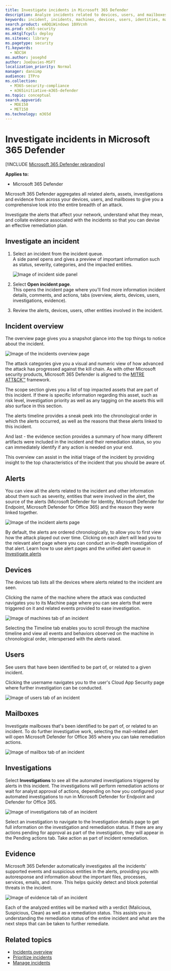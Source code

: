 ```yaml
---
title: Investigate incidents in Microsoft 365 Defender
description: Analyze incidents related to devices, users, and mailboxes.
keywords: incident, incidents, machines, devices, users, identities, mail, email, mailbox, investigation, graph, evidence
search.product: eADQiWindows 10XVcnh
ms.prod: m365-security
ms.mktglfcycl: deploy
ms.sitesec: library
ms.pagetype: security
f1.keywords: 
  - NOCSH
ms.author: josephd
author: JoeDavies-MSFT
localization_priority: Normal
manager: dansimp
audience: ITPro
ms.collection: 
  - M365-security-compliance
  - m365initiative-m365-defender
ms.topic: conceptual
search.appverid: 
  - MOE150
  - MET150
ms.technology: m365d
---
```


# Investigate incidents in Microsoft 365 Defender

[!INCLUDE [Microsoft 365 Defender rebranding](../includes/microsoft-defender.md)]


**Applies to:**

- Microsoft 365 Defender

Microsoft 365 Defender aggregates all related alerts, assets, investigations and evidence from across your devices, users, and mailboxes to give you a comprehensive look into the entire breadth of an attack.

Investigate the alerts that affect your network, understand what they mean, and collate evidence associated with the incidents so that you can devise an effective remediation plan.

## Investigate an incident

1. Select an incident from the incident queue. <BR> A side panel opens and gives a preview of important information such as status, severity, categories, and the impacted entities.

    ![Image of incident side panel](../../media/incident-side-panel.png)

2. Select **Open incident page**. <BR> This opens the incident page where you'll find more information incident details, comments, and actions, tabs (overview, alerts, devices, users, investigations, evidence).

3. Review the alerts, devices, users, other entities involved in the incident.

## Incident overview

The overview page gives you a snapshot glance into the top things to notice about the incident.

![Image of the incidents overview page](../../media/incidents-overview.png)

The attack categories give you a visual and numeric view of how advanced the attack has progressed against the kill chain. As with other Microsoft security products, Microsoft 365 Defender is aligned to the [MITRE ATT&CK&trade;](https://attack.mitre.org/) framework.

The scope section gives you a list of top impacted assets that are part of this incident. If there is specific information regarding this asset, such as risk level, investigation priority as well as any tagging on the assets this will also surface in this section.

The alerts timeline provides a sneak peek into the chronological order in which the alerts occurred, as well as the reasons that these alerts linked to this incident.

And last - the evidence section provides a summary of how many different artifacts were included in the incident and their remediation status, so you can immediately identify if any action is needed on your end.

This overview can assist in the initial triage of the incident by providing insight to the top characteristics of the incident that you should be aware of.

## Alerts

You can view all the alerts related to the incident and other information about them such as severity, entities that were involved in the alert, the source of the alerts (Microsoft Defender for Identity, Microsoft Defender for Endpoint, Microsoft Defender for Office 365) and the reason they were linked together.

![Image of the incident alerts page](../../media/incident-alerts.png)

By default, the alerts are ordered chronologically, to allow you to first view how the attack played out over time. Clicking on each alert will lead you to the relevant alert page where you can conduct an in-depth investigation of that alert. Learn how to use alert pages and the unified alert queue in [Investigate alerts](investigate-alerts.md)

## Devices

The devices tab lists all the devices where alerts related to the incident are seen.

Clicking the name of the machine where the attack was conducted navigates you to its Machine page where you can see alerts that were triggered on it and related events provided to ease investigation.

![Image of machines tab of an incident](../../media/incident-machines.png)

Selecting the Timeline tab enables you to scroll through the machine timeline and view all events and behaviors observed on the machine in chronological order, interspersed with the alerts raised.

## Users

See users that have been identified to be part of, or related to a given incident.

Clicking the username navigates you to the user's Cloud App Security page where further investigation can be conducted.

![Image of users tab of an incident](../../media/incident-users.png)

## Mailboxes

Investigate mailboxes that's been identified to be part of, or related to an incident. To do further investigative work, selecting the mail-related alert will open Microsoft Defender for Office 365 where you can take remediation actions.

![Image of mailbox tab of an incident](../../media/incident-mailboxes.png)

## Investigations

Select **Investigations** to see all the automated investigations triggered by alerts in this incident. The investigations will perform remediation actions or wait for analyst approval of actions, depending on how you configured your automated investigations to run in Microsoft Defender for Endpoint and Defender for Office 365.

![Image of investigations tab of an incident](../../media/incident-investigations.png)

Select an investigation to navigate to the Investigation details page to get full information on the investigation and remediation status. If there are any actions pending for approval as part of the investigation, they will appear in the Pending actions tab. Take action as part of incident remediation.

## Evidence

Microsoft 365 Defender automatically investigates all the incidents' supported events and suspicious entities in the alerts, providing you with autoresponse and information about the important files, processes, services, emails, and more. This helps quickly detect and block potential threats in the incident.

![Image of evidence tab of an incident](../../media/incident-evidence.png)

Each of the analyzed entities will be marked with a verdict (Malicious, Suspicious, Clean) as well as a remediation status. This assists you in understanding the remediation status of the entire incident and what are the next steps that can be taken to further remediate.

## Related topics

- [Incidents overview](incidents-overview.md)
- [Prioritize incidents](incident-queue.md)
- [Manage incidents](manage-incidents.md)

